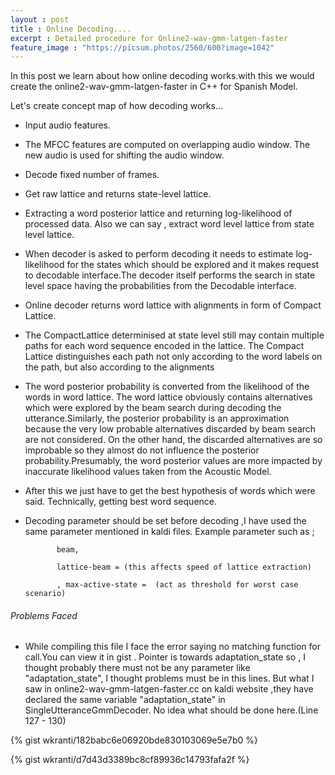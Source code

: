 ```yaml
---
layout : post
title : Online Decoding....
excerpt : Detailed procedure for Online2-wav-gmm-latgen-faster  
feature_image : "https://picsum.photos/2560/600?image=1042"
---
```


In this post we learn about how online decoding works.with this we would
create the online2-wav-gmm-latgen-faster in C++ for Spanish Model.

Let's create concept map of how decoding works...

 * Input audio features.

 * The MFCC features are computed on overlapping audio window. The new
   audio is used for shifting the audio window.

 *  Decode fixed number of frames.

 *  Get raw lattice and returns state-level lattice.

 *  Extracting  a word posterior lattice and returning log-likelihood
    of processed data. Also we can say , extract word level lattice from
    state level lattice.     

 *  When decoder is asked to perform decoding it needs to estimate log-likelihood
    for the states which should be explored  and it makes request to decodable
    interface.The decoder itself performs the search in state level space having
    the probabilities from the Decodable interface.

  * Online decoder returns word lattice with alignments in form of Compact Lattice.

  * The CompactLattice determinised at state level still may contain multiple
    paths for each word sequence encoded in the lattice. The Compact
    Lattice distinguishes each path not only according to the word labels on the path,
    but also according to the alignments    

  * The word posterior probability is converted from the likelihood of the words in
    word lattice. The word lattice obviously contains alternatives which were explored
    by the beam search during decoding the utterance.Similarly, the posterior
    probability is an approximation because the very low probable alternatives
    discarded by beam search are not considered. On the other hand, the discarded
    alternatives are so improbable so they almost do not influence the posterior
    probability.Presumably, the word posterior values are more impacted by
    inaccurate likelihood values taken from the Acoustic Model.

  * After this we just have to get the best hypothesis of words which were said.
    Technically, getting best word sequence.

  * Decoding parameter should be set before decoding ,I have used the same
     parameter mentioned in kaldi files.
      Example parameter such as ;

               beam,

               lattice-beam = (this affects speed of lattice extraction)

               , max-active-state =  (act as threshold for worst case scenario)       

###### Problems Faced

 * While compiling this file I face the error saying no matching function for
   call.You can view it in gist . Pointer is towards adaptation_state so ,
   I thought probably there must not be any parameter like "adaptation_state",
   I thought problems must be in this lines.
   But what I saw in online2-wav-gmm-latgen-faster.cc on kaldi website ,they
   have declared the same variable "adaptation_state" in SingleUtteranceGmmDecoder.
   No idea what should be done here.(Line 127 - 130)

{% gist wkranti/182babc6e06920bde830103069e5e7b0 %}

{% gist wkranti/d7d43d3389bc8cf89936c14793fafa2f %}   
